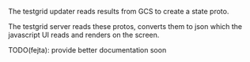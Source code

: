 
The testgrid updater reads results from GCS to create a state proto.

The testgrid server reads these protos, converts them to json which the
javascript UI reads and renders on the screen.

TODO(fejta): provide better documentation soon
